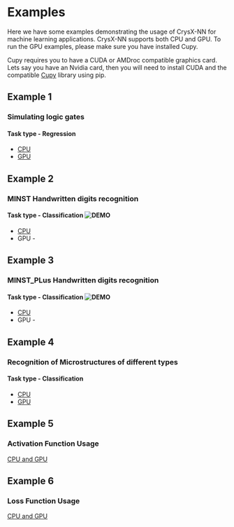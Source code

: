 # Examples
Here we have some examples demonstrating the usage of CrysX-NN for machine learning applications.
CrysX-NN supports both CPU and GPU. To run the GPU examples, please make sure you have installed Cupy.

Cupy requires you to have a CUDA or AMDroc compatible graphics card. 
Lets say you have an Nvidia card, then you will need to install CUDA and the compatible [Cupy](www.cupy.dev) library using pip.

## Example 1
### Simulating logic gates 
#### Task type - Regression

* [CPU](https://github.com/manassharma07/crysx_nn/blob/main/examples/Simulating_Logic_Gates_CPU.ipynb) 
* [GPU](https://github.com/manassharma07/crysx_nn/blob/main/examples/Simulating_Logic_Gates_GPU.ipynb)

## Example 2
### MINST Handwritten digits recognition 
#### Task type - Classification ![DEMO]()

* [CPU](https://github.com/manassharma07/crysx_nn/blob/main/examples/NN_MNIST_orig_from_raw_png_crysx.ipynb)
* GPU -

## Example 3
### MINST_PLus Handwritten digits recognition 
#### Task type - Classification ![DEMO]()

* [CPU](https://github.com/manassharma07/crysx_nn/blob/main/examples/NN_MNIST_plus_from_raw_png_crysx.ipynb) 
* GPU -

## Example 4
### Recognition of Microstructures of different types
#### Task type - Classification

* [CPU](https://github.com/manassharma07/crysx_nn/blob/main/examples/Microstructures_Classification_CPU.ipynb)
* [GPU ](https://github.com/manassharma07/crysx_nn/blob/main/examples/Microstructures_Classification_GPU.ipynb)

## Example 5
### Activation Function Usage
[CPU and GPU](https://github.com/manassharma07/crysx_nn/blob/main/examples/Activation_function_usage.ipynb)

## Example 6
### Loss Function Usage
[CPU and GPU](https://github.com/manassharma07/crysx_nn/blob/main/examples/Loss_function_usage.ipynb)